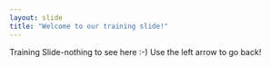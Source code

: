 ```yaml
---
layout: slide
title: "Welcome to our training slide!"
---
```

Training Slide-nothing to see here :-)
Use the left arrow to go back!